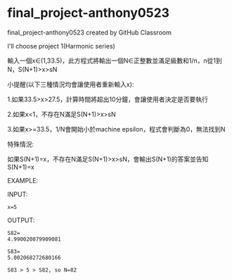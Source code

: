 # final_project-anthony0523
final_project-anthony0523 created by GitHub Classroom

I'll choose project 1(Harmonic series)

輸入一個x∈(1,33.5)，此方程式將輸出一個N∈正整數並滿足級數和1/n，n從1到N，S(N+1)>x>sN

小提醒(以下三種情況均會讓使用者重新輸入x):

1.如果33.5>x>27.5，計算時間將超出10分鐘，會讓使用者決定是否要執行

2.如果x<1，不存在N滿足S(N+1)>x>sN

3.如果x>=33.5，1/N會開始小於machine epsilon，程式會判斷為0，無法找到N

特殊情況:

如果S(N+1)=x，不存在N滿足S(N+1)>x>sN，會輸出S(N+1)的答案並告知S(N+1)=x

EXAMPLE:

INPUT:

    x=5
   
OUTPUT:

    S82=
    4.990020079909081

    S83=
    5.002068272680166

    S83 > 5 > S82, so N=82


